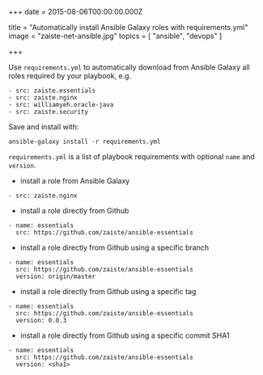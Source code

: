 
+++
date = 2015-08-06T00:00:00.000Z


title = "Automatically install Ansible Galaxy roles with requirements.yml"
image = "zaiste-net-ansible.jpg"
topics = [ "ansible", "devops" ]

+++

Use `requirements.yml` to automatically download from Ansible Galaxy all roles
required by your playbook, e.g.

```
- src: zaiste.essentials
- src: zaiste.nginx
- src: williamyeh.oracle-java
- src: zaiste.security
```

Save and install with:

    ansible-galaxy install -r requirements.yml

`requirements.yml` is a list of playbook requirements with optional `name` and
`version`.

- install a role from Ansible Galaxy

```
- src: zaiste.nginx
```

- install a role directly from Github

```
- name: essentials
  src: https://github.com/zaiste/ansible-essentials
```

- install a role directly from Github using a specific branch

```
- name: essentials
  src: https://github.com/zaiste/ansible-essentials
  version: origin/master
```

- install a role directly from Github using a specific tag

```
- name: essentials
  src: https://github.com/zaiste/ansible-essentials
  version: 0.0.3
```

- install a role directly from Github using a specific commit SHA1

```
- name: essentials
  src: https://github.com/zaiste/ansible-essentials
  version: <sha1>
```
